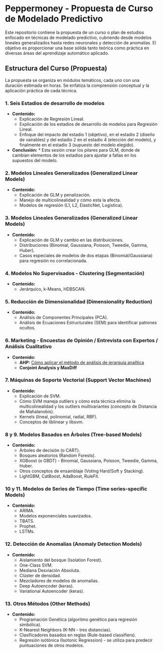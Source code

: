 # Peppermoney - Propuesta de Curso de Modelado Predictivo

Este repositorio contiene la propuesta de un curso o plan de estudios enfocado en técnicas de modelado predictivo, cubriendo desde modelos lineales generalizados hasta redes neuronales y detección de anomalías. El objetivo es proporcionar una base sólida tanto teórica como práctica en diversas áreas del aprendizaje automático aplicado.

## Estructura del Curso (Propuesta)

La propuesta se organiza en módulos temáticos, cada uno con una duración estimada en horas. Se enfatiza la comprensión conceptual y la aplicación práctica de cada técnica.

### 1\. Seis Estadios de desarrollo de modelos
  * **Contenido:**
      * Explicación de Regresión Lineal.
      * Explicación de los estadios de desarrollo de modelos para Regresión Lineal.
      * Enfoque del impacto del estadio 1 (objetivo), en el estadio 2 (diseño de vairables) y del estadio 2 en el estadio 4 (elección del modelo), y finalmente en el estadio 3 (supuesto del modelo elegido).
* **Conclusión:**
      * Esta sesión crear los pilares para GLM, donde de cambian elementos de los estadios para ajustar a fallas en los supuestos del modelo.
        

### 2\. Modelos Lineales Generalizados (Generalized Linear Models)
  * **Contenido:**
      * Explicación de GLM y penalización.
      * Manejo de multicolinealidad y cómo esta la afecta.
      * Modelos de regresión (L1, L2, ElasticNet, Logística).
 
### 3\. Modelos Lineales Generalizados (Generalized Linear Models)
  * **Contenido:**
      * Explicación de GLM y cambio en las distribuiciones.
      * Distribuciones (Binomial, Gaussiana, Poisson, Tweedie, Gamma, Huber).
      * Casos especiales de modelos de dos etapas (Binomial/Gaussiana) para regresión no correlacionada.
   
### 4\. Modelos No Supervisados - Clustering (Segmentación)
  * **Contenido:**
      * Jerárquico, k-Means, HDBSCAN.

### 5\. Reducción de Dimensionalidad (Dimensionality Reduction)
  * **Contenido:**
      * Análisis de Componentes Principales (PCA).
      * Análisis de Ecuaciones Estructurales (SEM) para identificar patrones ocultos.

### 6\. Marketing - Encuestas de Opinión / Entrevista con Expertos / Análisis Cualitativo
  * **Contenido:**
      * **AHP:** [Cómo aplicar el método de análisis de jerarquía analítica](https://www.google.com/search?q=https://www.youtube.com/watch%3Fv%3DkYcQk4Hqe5VY)
      * **Conjoint Analysis y MaxDiff**

### 7\. Máquinas de Soporte Vectorial (Support Vector Machines)
  * **Contenido:**
      * Explicación de SVM.
      * Cómo SVM maneja outliers y cómo esta técnica elimina la multicolinealidad y los outliers multivariantes (concepto de Distancia de Mahalanobis).
      * Kernels (lineal, polinomial, radial, RBF).
      * Conceptos de liblinear y libsvm.

### 8 y 9\. Modelos Basados en Árboles (Tree-based Models)
  * **Contenido:**
      * Árboles de decisión (o CART).
      * Bosques aleatorios (Random Forests).
      * XGBoost (o GBDT) - Binomial, Gaussiana, Poisson, Tweedie, Gamma, Huber.
      * Otros conceptos de ensamblaje (Voting Hard/Soft y Stacking).
      * LightGBM, CatBoost, AdaBoost, RuleFit.

### 10 y 11\. Modelos de Series de Tiempo (Time series-specific Models)
 * **Contenido:**
      * ARIMA.
      * Modelos exponenciales suavizados.
      * TBATS.
      * Prophet.
      * LSTMs.


### 12\. Detección de Anomalías (Anomaly Detection Models)
  * **Contenido:**
      * Aislamiento del bosque (Isolation Forest).
      * One-Class SVM.
      * Mediana Desviación Absoluta.
      * Clúster de densidad.
      * Mezcladores de modelos de anomalías.
      * Deep Autoencoder (keras).
      * Variational Autoencoder (keras).

### 13\. Otros Métodos (Other Methods)
  * **Contenido:**
      * Programación Genética (algoritmo genético para regresión simbólica).
      * K-Nearest Neighbors (K-NN - tres distancias).
      * Clasificadores basados en reglas (Rule-based classifiers).
      * Regresión isótónica (Isotonic Regression) - se utiliza para predecir puntuaciones de otros modelos.
